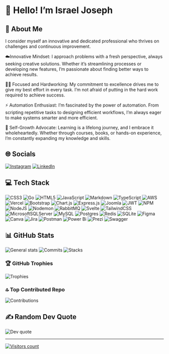 # 👋 Hello! I’m Israel Joseph

## 💫 About Me

I consider myself an innovative and dedicated professional who thrives on challenges and continuous improvement.

☁️Innovative Mindset: I approach problems with a fresh perspective, always seeking creative solutions. Whether it’s streamlining processes or developing new features, I’m passionate about finding better ways to achieve results.

👨‍💻 Focused and Hardworking: My commitment to excellence drives me to give my best effort in every task. I’m not afraid of putting in the hard work required to achieve success.

⚡ Automation Enthusiast: I’m fascinated by the power of automation. From scripting repetitive tasks to designing efficient workflows, I’m always eager to make systems smarter and more efficient.

🌱 Self-Growth Advocate: Learning is a lifelong journey, and I embrace it wholeheartedly. Whether through courses, books, or hands-on experience, I’m constantly expanding my knowledge and skills.

## 🌐 Socials

[![Instagram](https://img.shields.io/badge/Instagram-%23E4405F.svg?logo=Instagram&logoColor=white)](https://instagram.com/x.Josephl)
[![LinkedIn](https://img.shields.io/badge/LinkedIn-%230077B5.svg?logo=linkedin&logoColor=white)](https://linkedin.com/in/israel-joseph-f-546716122)

## 💻 Tech Stack

![CSS3](https://img.shields.io/badge/css3-%231572B6.svg?style=flat&logo=css3&logoColor=white) ![Go](https://img.shields.io/badge/go-%2300ADD8.svg?style=flat&logo=go&logoColor=white) ![HTML5](https://img.shields.io/badge/html5-%23E34F26.svg?style=flat&logo=html5&logoColor=white) ![JavaScript](https://img.shields.io/badge/javascript-%23323330.svg?style=flat&logo=javascript&logoColor=%23F7DF1E) ![Markdown](https://img.shields.io/badge/markdown-%23000000.svg?style=flat&logo=markdown&logoColor=white) ![TypeScript](https://img.shields.io/badge/typescript-%23007ACC.svg?style=flat&logo=typescript&logoColor=white) ![AWS](https://img.shields.io/badge/AWS-%23FF9900.svg?style=flat&logo=amazon-aws&logoColor=white) ![Vercel](https://img.shields.io/badge/vercel-%23000000.svg?style=flat&logo=vercel&logoColor=white) ![Bootstrap](https://img.shields.io/badge/bootstrap-%238511FA.svg?style=flat&logo=bootstrap&logoColor=white) ![Chart.js](https://img.shields.io/badge/chart.js-F5788D.svg?style=flat&logo=chart.js&logoColor=white) ![Express.js](https://img.shields.io/badge/express.js-%23404d59.svg?style=flat&logo=express&logoColor=%2361DAFB) ![Joomla](https://img.shields.io/badge/joomla-%235091CD.svg?style=flat&logo=joomla&logoColor=white) ![JWT](https://img.shields.io/badge/JWT-black?style=flat&logo=JSON%20web%20tokens) ![NPM](https://img.shields.io/badge/NPM-%23CB3837.svg?style=flat&logo=npm&logoColor=white) ![NodeJS](https://img.shields.io/badge/node.js-6DA55F?style=flat&logo=node.js&logoColor=white) ![Nodemon](https://img.shields.io/badge/NODEMON-%23323330.svg?style=flat&logo=nodemon&logoColor=%BBDEAD) ![RabbitMQ](https://img.shields.io/badge/rabbitmq-FF6600?style=flat&logo=rabbitmq&logoColor=white) ![Svelte](https://img.shields.io/badge/svelte-%23f1413d.svg?style=flat&logo=svelte&logoColor=white) ![TailwindCSS](https://img.shields.io/badge/tailwindcss-%2338B2AC.svg?style=flat&logo=tailwind-css&logoColor=white) ![MicrosoftSQLServer](https://img.shields.io/badge/Microsoft%20SQL%20Server-CC2927?style=flat&logo=microsoft%20sql%20server&logoColor=white) ![MySQL](https://img.shields.io/badge/mysql-%2300000f.svg?style=flat&logo=mysql&logoColor=white) ![Postgres](https://img.shields.io/badge/postgres-%23316192.svg?style=flat&logo=postgresql&logoColor=white) ![Redis](https://img.shields.io/badge/redis-%23DD0031.svg?style=flat&logo=redis&logoColor=white) ![SQLite](https://img.shields.io/badge/sqlite-%2307405e.svg?style=flat&logo=sqlite&logoColor=white) ![Figma](https://img.shields.io/badge/figma-%23F24E1E.svg?style=flat&logo=figma&logoColor=white) ![Canva](https://img.shields.io/badge/Canva-%2300C4CC.svg?style=flat&logo=Canva&logoColor=white) ![Jira](https://img.shields.io/badge/jira-%230A0FFF.svg?style=flat&logo=jira&logoColor=white) ![Postman](https://img.shields.io/badge/Postman-FF6C37?style=flat&logo=postman&logoColor=white) ![Power Bi](https://img.shields.io/badge/power_bi-F2C811?style=flat&logo=powerbi&logoColor=black) ![Prezi](https://img.shields.io/badge/Prezi-%23000000.svg?style=flat&logo=Prezi&logoColor=white) ![Swagger](https://img.shields.io/badge/-Swagger-%23Clojure?style=flat&logo=swagger&logoColor=white)

## 📊 GitHub Stats

![General stats](https://github-readme-stats.vercel.app/api?username=xJoseph&theme=dark&hide_border=false&include_all_commits=true&count_private=true)
![Commits](https://github-readme-streak-stats.herokuapp.com/?user=xJoseph&theme=dark&hide_border=false)
![Stacks](https://github-readme-stats.vercel.app/api/top-langs/?username=xJoseph&theme=dark&hide_border=false&include_all_commits=true&count_private=true&layout=compact)

### 🏆 GitHub Trophies

![Trophies](https://github-profile-trophy.vercel.app/?username=xJoseph&theme=juicyfresh&no-frame=false&no-bg=true&margin-w=4)

### 🔝 Top Contributed Repo

![Contributions](https://github-contributor-stats.vercel.app/api?username=xJoseph&limit=5&theme=tokyonight&combine_all_yearly_contributions=true)

## ✍️ Random Dev Quote

![Dev quote](https://quotes-github-readme.vercel.app/api?type=vetical&theme=tokyonight)

---
[![Visitors count](https://visitcount.itsvg.in/api?id=xJoseph&label=Profile%20Views&color=2&icon=0&pretty=true)](https://visitcount.itsvg.in)

